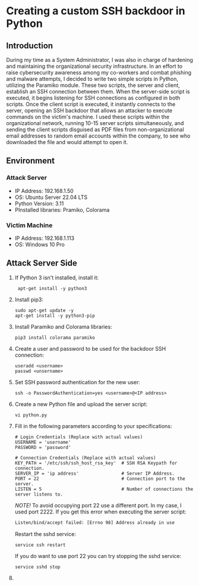 # Creating a custom SSH backdoor in Python
## Introduction
During my time as a System Administrator, I was also in charge of hardening and maintaining the organizational security infrastructure. In an effort to raise cybersecurity awareness among my co-workers and combat phishing and malware attempts, I decided to write two simple scripts in Python, utilizing the Paramiko module. These two scripts, the server and client, establish an SSH connection between them. When the server-side script is executed, it begins listening for SSH connections as configured in both scripts. Once the client script is executed, it instantly connects to the server, opening an SSH backdoor that allows an attacker to execute commands on the victim's machine. I used these scripts within the organizational network, running 10-15 server scripts simultaneously, and sending the client scripts disguised as PDF files from non-organizational email addresses to random email accounts within the company, to see who downloaded the file and would attempt to open it.

## Environment
### Attack Server
- IP Address: 192.168.1.50
- OS: Ubuntu Server 22.04 LTS
- Python Version: 3.11
- PInstalled libraries: Pramiko, Colorama

### Victim Machine
- IP Address: 192.168.1.113
- OS: Windows 10 Pro

## Attack Server Side
1. If Python 3 isn't installed, install it:
   ```
    apt-get install -y python3
   ```
2. Install pip3:
   ```
   sudo apt-get update -y
   apt-get install -y python3-pip
   ```
3. Install Paramiko and Colorama libraries:
   ```
   pip3 install colorama paramiko
   ```
4. Create a user and password to be used for the backdoor SSH connection:
   ```
   useradd <username>
   passwd <unsername>
   ```
5. Set SSH password authentication for the new user:
   ```
   ssh -o PasswordAuthentication=yes <username>@<IP address>
   ```
6. Create a new Python file and upload the server script:
   ```
   vi python.py
   ```
7. Fill in the following parameters according to your specifications:
   ```
   # Login Credentials (Replace with actual values)
   USERNAME = 'username'
   PASSWORD = 'password'
   
   # Connection Credentials (Replace with actual values)
   KEY_PATH = '/etc/ssh/ssh_host_rsa_key'  # SSH RSA Keypath for connection.
   SERVER_IP = 'ip address'                # Server IP Address.
   PORT = 22                               # Connection port to the server.
   LISTEN = 5                              # Number of connections the server listens to.
   ```



   *NOTE!* To avoid occupying port 22 use a different port. In my case, I used port 2222.
   If you get this error when executing the server script:
   ```sh
   Listen/bind/accept failed: [Errno 98] Address already in use
   ```
   Restart the sshd service:
   ```
   service ssh restart
   ```



   If you do want to use port 22 you can try stopping the sshd service:
   ```
   service sshd stop
   ```
7. 
